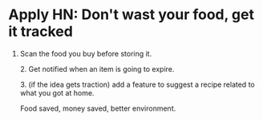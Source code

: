 # Apply HN: Don't wast your food, get it tracked

1. Scan the food you buy before storing it.<p>2. Get notified when an item is going to expire.<p>3. (if the idea gets traction) add a feature to suggest a recipe related to what you got at home.<p>Food saved, money saved, better environment.
